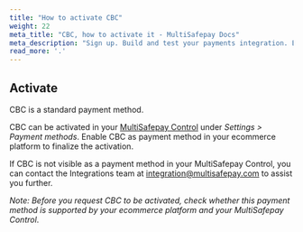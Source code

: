 ```yaml
---
title: "How to activate CBC"
weight: 22
meta_title: "CBC, how to activate it - MultiSafepay Docs"
meta_description: "Sign up. Build and test your payments integration. Explore our products and services. Use our API Reference, SDKs, and wrappers. Get support."
read_more: '.'
---
```

## Activate
CBC is a standard payment method.

CBC can be activated in your [MultiSafepay Control](https://merchant.multisafepay.com) under _Settings > Payment methods_.
Enable CBC as payment method in your ecommerce platform to finalize the activation.

If CBC is not visible as a payment method in your MultiSafepay Control, you can contact the Integrations team at <integration@multisafepay.com> to assist you further.

_Note: Before you request CBC to be activated, check whether this payment method is supported by your ecommerce platform and your MultiSafepay Control_.
